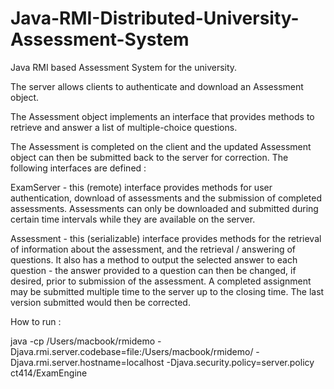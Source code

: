 # Java-RMI-Distributed-University-Assessment-System

Java RMI based Assessment System for the university. 

The server allows clients to authenticate and download an Assessment object. 

The Assessment object implements an interface that provides methods to retrieve and answer a list of multiple-choice questions.

The Assessment is completed on the client and the updated Assessment object can then be submitted back to the server for correction. 
The following interfaces are defined : 

ExamServer - this (remote) interface provides methods for user authentication, download of assessments and the submission of completed assessments.  Assessments can only be downloaded and submitted during certain time intervals while they are available on the server.

Assessment - this (serializable) interface provides methods for the retrieval of information about the assessment, and the retrieval / answering of questions.  It also has a method to output the selected answer to each question - the answer provided to a question can then be changed, if desired, prior to submission of the assessment. A completed assignment may be submitted multiple time to the server up to the closing time. The last version submitted would then be corrected.

How to run  : 

java -cp /Users/macbook/rmidemo -Djava.rmi.server.codebase=file:/Users/macbook/rmidemo/ -Djava.rmi.server.hostname=localhost -Djava.security.policy=server.policy ct414/ExamEngine

